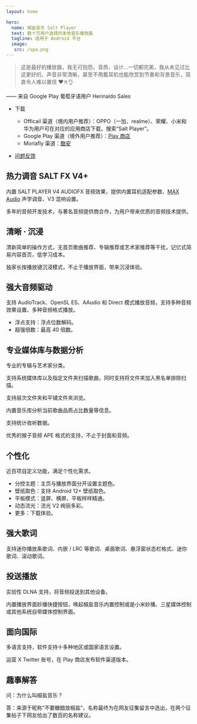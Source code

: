 ```yaml
---
layout: home

hero:
  name: 椒盐音乐 Salt Player
  text: 数十万用户选择的本地音乐播放器
  tagline: 适用于 Android 平台
  image:
   src: /spa.png
---
```


> 这是最好的播放器，我无可抱怨，音质、设计...一切都完美，我从未见过比这更好的，声音非常清晰，甚至不用戴耳机也能欣赏到节奏和背景音乐，简直令人难以置信 ❤♓👌

—— 来自 Google Play 葡萄牙语用户 Herinaldo Sales

- 下载
  - Officail 渠道（境内用户推荐）：OPPO（一加、realme）、荣耀、小米和华为用户可在对应的应用商店下载，搜索“Salt Player”。 
  - Google Play 渠道（境外用户推荐）：[Play 商店](https://play.google.com/store/apps/details?id=com.salt.music)
  - Moriafly 渠道：[酷安](https://www.coolapk.com/apk/com.salt.music)

- [问题反馈](/program/salt-player-issue)

## 热力调音 SALT FX V4+

内置 SALT PLAYER V4 AUDIOFX 音频效果，提供内置耳机适配参数、[MAX Audio](/program/maxaudio) 声学调音、V3 混响设置。

多年的音频开发技术，与著名音频提供商合作，为用户带来优质的音频技术提供。

## 清晰 · 沉浸

清新简单的操作方式，无首页歌曲推荐、专辑推荐或艺术家推荐等干扰，记忆式简易内容首页，低学习成本。

独家长按播放键沉浸模式，不止于播放界面，带来沉浸体验。

## 强大音频驱动

支持 AudioTrack、OpenSL ES、AAudio 和 Direct 模式播放音频，支持多种音频效果设置、多种音频格式播放。

- 浮点支持：浮点位数解码。
- 超强倍数：最高 40 倍数。

## 专业媒体库与数据分析

专业的专辑与艺术家分类。

支持系统媒体库以及指定文件夹扫描歌曲，同时支持将文件夹加入黑名单排除扫描。

支持层次文件夹和平铺文件夹浏览。

内置音乐库分析当前歌曲品质占比数量等信息。

支持统计收听数据。

优秀的猴子音频 APE 格式的支持，不止于封面和音频。

## 个性化

近百项自定义功能，满足个性化需求。

- 分控主题：主页与播放界面分开设置主题色。
- 壁纸取色：支持 Android 12+ 壁纸取色。
- 平板模式：竖屏、横屏、平板样样精通。
- 动态流光：流光 V2 绚丽多彩。
- 更多：下载体验。

## 强大歌词

支持迷你播放条歌词、内嵌 / LRC 等歌词、桌面歌词、悬浮窗状态栏格式、迷你歌词、滚动歌词。

## 投送播放

实验性 DLNA 支持，将音频投送到其他设备。

内置播放界面妙播快捷按钮，唤起椒盐音乐内置控制或是小米妙播、三星媒体控制或其他系统自带媒体控制界面。

## 面向国际

多语言支持，软件支持十多种地区或国家语言设置。

运营 X Twitter 账号，在 Play 商店发布软件渠道版本。

## 趣事解答

问：为什么叫椒盐音乐？

答：来源于昵称“不要糖醋放椒盐”，名称最终为在网友征集留言中选出，在两个征集帖子下网友给出了数百的名称建议。